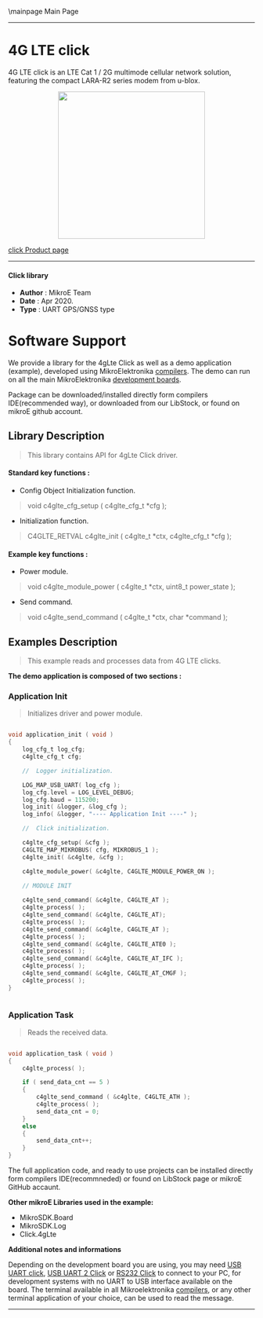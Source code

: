 \mainpage Main Page
 
---
# 4G LTE click

4G LTE click is an LTE Cat 1 / 2G multimode cellular network solution, featuring the compact LARA-R2 series modem from u-blox.

<p align="center">
  <img src="https://download.mikroe.com/images/click_for_ide/4glte_click.png" height=300px>
</p>

[click Product page](<https://www.mikroe.com/4g-lte-e-click>)

---


#### Click library 

- **Author**        : MikroE Team
- **Date**          : Apr 2020.
- **Type**          : UART GPS/GNSS type


# Software Support

We provide a library for the 4gLte Click 
as well as a demo application (example), developed using MikroElektronika 
[compilers](https://shop.mikroe.com/compilers). 
The demo can run on all the main MikroElektronika [development boards](https://shop.mikroe.com/development-boards).

Package can be downloaded/installed directly form compilers IDE(recommended way), or downloaded from our LibStock, or found on mikroE github account. 

## Library Description

> This library contains API for 4gLte Click driver.

#### Standard key functions :

- Config Object Initialization function.
> void c4glte_cfg_setup ( c4glte_cfg_t *cfg ); 
 
- Initialization function.
> C4GLTE_RETVAL c4glte_init ( c4glte_t *ctx, c4glte_cfg_t *cfg );

#### Example key functions :

- Power module.
> void c4glte_module_power ( c4glte_t *ctx, uint8_t power_state );

- Send command.
> void c4glte_send_command ( c4glte_t *ctx, char *command );

## Examples Description

> This example reads and processes data from 4G LTE clicks.

**The demo application is composed of two sections :**

### Application Init 

> Initializes driver and power module.

```c

void application_init ( void )
{
    log_cfg_t log_cfg;
    c4glte_cfg_t cfg;

    //  Logger initialization.

    LOG_MAP_USB_UART( log_cfg );
    log_cfg.level = LOG_LEVEL_DEBUG;
    log_cfg.baud = 115200;
    log_init( &logger, &log_cfg );
    log_info( &logger, "---- Application Init ----" );

    //  Click initialization.

    c4glte_cfg_setup( &cfg );
    C4GLTE_MAP_MIKROBUS( cfg, MIKROBUS_1 );
    c4glte_init( &c4glte, &cfg );

    c4glte_module_power( &c4glte, C4GLTE_MODULE_POWER_ON );

    // MODULE INIT
   
    c4glte_send_command( &c4glte, C4GLTE_AT );
    c4glte_process( );
    c4glte_send_command( &c4glte, C4GLTE_AT);
    c4glte_process( );
    c4glte_send_command( &c4glte, C4GLTE_AT );
    c4glte_process( );
    c4glte_send_command( &c4glte, C4GLTE_ATE0 );
    c4glte_process( );
    c4glte_send_command( &c4glte, C4GLTE_AT_IFC );
    c4glte_process( );
    c4glte_send_command( &c4glte, C4GLTE_AT_CMGF );
    c4glte_process( ); 
}
  
```

### Application Task

> Reads the received data.

```c

void application_task ( void )
{
    c4glte_process( ); 

    if ( send_data_cnt == 5 )
    {
        c4glte_send_command ( &c4glte, C4GLTE_ATH );
        c4glte_process( ); 
        send_data_cnt = 0;
    }
    else
    {
        send_data_cnt++;
    }
} 

```

The full application code, and ready to use projects can be  installed directly form compilers IDE(recommneded) or found on LibStock page or mikroE GitHub accaunt.

**Other mikroE Libraries used in the example:** 

- MikroSDK.Board
- MikroSDK.Log
- Click.4gLte

**Additional notes and informations**

Depending on the development board you are using, you may need 
[USB UART click](https://shop.mikroe.com/usb-uart-click), 
[USB UART 2 Click](https://shop.mikroe.com/usb-uart-2-click) or 
[RS232 Click](https://shop.mikroe.com/rs232-click) to connect to your PC, for 
development systems with no UART to USB interface available on the board. The 
terminal available in all Mikroelektronika 
[compilers](https://shop.mikroe.com/compilers), or any other terminal application 
of your choice, can be used to read the message.



---

